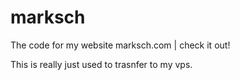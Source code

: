 # marksch
The code for my website marksch.com | check it out!

This is really just used to trasnfer to my vps.
